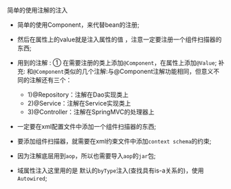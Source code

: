 
简单的使用注解的注入

* 简单的使用Component，来代替bean的注册;

* 然后在属性上的value就是注入属性的值 ，注意一定要注册一个组件扫描器的东西;

* 用到的注解 : ① 在需要注册的类上添加`@Component`，在属性上添加`@Value`;
补充: 和`@Component`类似的几个注解:与@Component注解功能相同，但意义不同的注解还有三个：
    * 1)@Repository：注解在Dao实现类上
    * 2)@Service：注解在Service实现类上
    * 3)@Controller：注解在SpringMVC的处理器上


* 一定要在xml配置文件中添加一个组件扫描器的东西;

* 要添加组件扫描器，就需要在xml约束文件中添加`context schema`的约束;

* 因为注解底层用到`aop`，所以也需要导入`aop`的`jar`包;

* 域属性注入这里用的是 默认的`byType`注入(查找具有is-a关系的)，使用`Autowired`;